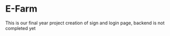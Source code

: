 # E-Farm
This is our final year project
creation of sign and login page, backend is not completed yet
